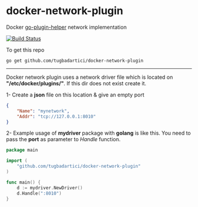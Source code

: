 # docker-network-plugin
Docker [go-plugin-helper](https://github.com/docker/go-plugins-helpers/) network implementation

[![Build Status](https://travis-ci.org/tugbadartici/docker-network-plugin.svg?branch=master)](https://travis-ci.org/tugbadartici/docker-network-plugin)

To get this repo
```
go get github.com/tugbadartici/docker-network-plugin
```

________
Docker network plugin uses a network driver file which is located on __"/etc/docker/plugins/"__. If this dir does not exist create it.

1- Create a __json__ file on this location & give an empty port 

```json
{
	"Name": "mynetwork",
	"Addr": "tcp://127.0.0.1:8010"
}
```

2- Example usage of __mydriver__ package with __golang__ is like this. You need to pass the __port__ as parameter to _Handle_ function.

```go
package main

import (
	"github.com/tugbadartici/docker-network-plugin"
)

func main() {
	d := mydriver.NewDriver()
	d.Handle(":8010")
}
```
